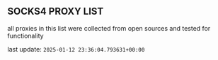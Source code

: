 ## SOCKS4 PROXY LIST

all proxies in this list were collected from open sources and tested for functionality

last update: `2025-01-12 23:36:04.793631+00:00`